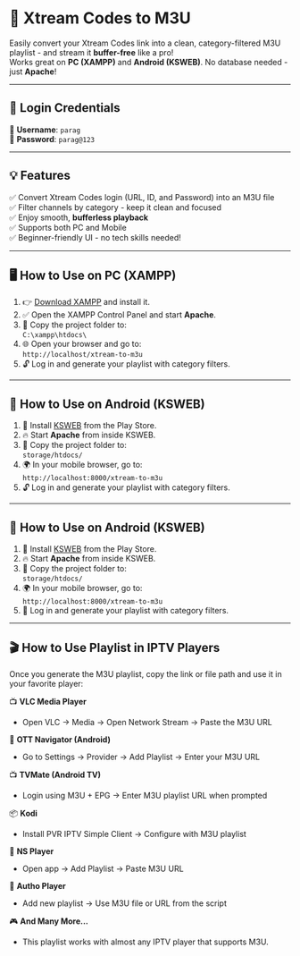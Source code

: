 # 🚀 Xtream Codes to M3U

Easily convert your Xtream Codes link into a clean, category-filtered M3U playlist - and stream it **buffer-free** like a pro!  
Works great on **PC (XAMPP)** and **Android (KSWEB)**. No database needed - just **Apache**!

---

## 🔐 Login Credentials

👤 **Username**: `parag`  
🔑 **Password**: `parag@123`

---

## 💡 Features

✅ Convert Xtream Codes login (URL, ID, and Password) into an M3U file  
✅ Filter channels by category - keep it clean and focused  
✅ Enjoy smooth, **bufferless playback**  
✅ Supports both PC and Mobile  
✅ Beginner-friendly UI - no tech skills needed!

---

## 🖥️ How to Use on PC (XAMPP)

1. 👉 [Download XAMPP](https://www.apachefriends.org/index.html) and install it.
2. ✅ Open the XAMPP Control Panel and start **Apache**.
3. 📂 Copy the project folder to:  
   `C:\xampp\htdocs\`
4. 🌐 Open your browser and go to:  
   `http://localhost/xtream-to-m3u`
5. 🔓 Log in and generate your playlist with category filters.

---

## 📱 How to Use on Android (KSWEB)

1. 📲 Install [KSWEB](https://play.google.com/store/apps/details?id=ru.kslabs.ksweb) from the Play Store.
2. 🔥 Start **Apache** from inside KSWEB.
3. 📁 Copy the project folder to:  
   `storage/htdocs/`
4. 🌍 In your mobile browser, go to:  
   `http://localhost:8000/xtream-to-m3u`
5. 🔓 Log in and generate your playlist with category filters.
---

## 📱 How to Use on Android (KSWEB)

1. 📲 Install [KSWEB](https://play.google.com/store/apps/details?id=ru.kslabs.ksweb) from the Play Store.
2. 🔥 Start **Apache** from inside KSWEB.
3. 📁 Copy the project folder to:  
   `storage/htdocs/`
4. 🌍 In your mobile browser, go to:  
   `http://localhost:8000/xtream-to-m3u`
5. 🚀 Log in and generate your playlist with category filters.
---

## 🎬 How to Use Playlist in IPTV Players

Once you generate the M3U playlist, copy the link or file path and use it in your favorite player:

📺 **VLC Media Player**  
- Open VLC → Media → Open Network Stream → Paste the M3U URL

📲 **OTT Navigator (Android)**  
- Go to Settings → Provider → Add Playlist → Enter your M3U URL

📺 **TVMate (Android TV)**  
- Login using M3U + EPG → Enter M3U playlist URL when prompted

📦 **Kodi**  
- Install PVR IPTV Simple Client → Configure with M3U playlist

📱 **NS Player**  
- Open app → Add Playlist → Paste M3U URL

🧿 **Autho Player**  
- Add new playlist → Use M3U file or URL from the script

🎮 **And Many More...**  
- This playlist works with almost any IPTV player that supports M3U.
